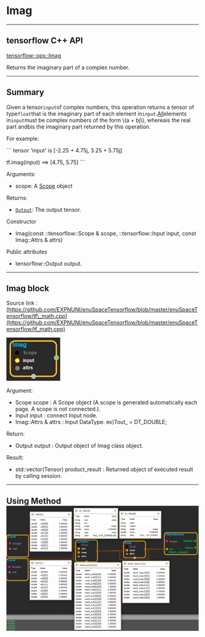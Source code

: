 # Imag

---

## tensorflow C++ API

[tensorflow::ops::Imag](https://www.tensorflow.org/api_docs/cc/class/tensorflow/ops/imag)

Returns the imaginary part of a complex number.

---

## Summary

Given a tensor`input`of complex numbers, this operation returns a tensor of type`float`that is the imaginary part of each element in`input`.[All](https://www.tensorflow.org/api_docs/cc/class/tensorflow/ops/all.html#classtensorflow_1_1ops_1_1_all)elements in`input`must be complex numbers of the form \\(a + bj\\), whereais the real part andbis the imaginary part returned by this operation.

For example:

\`\`\` tensor 'input' is \[-2.25 + 4.75j, 3.25 + 5.75j\]

tf.imag\(input\) ==&gt; \[4.75, 5.75\] \`\`\`

Arguments:

* scope: A [Scope](https://www.tensorflow.org/api_docs/cc/class/tensorflow/scope.html#classtensorflow_1_1_scope) object

Returns:

* [`Output`](https://www.tensorflow.org/api_docs/cc/class/tensorflow/output.html#classtensorflow_1_1_output): The output tensor.

Constructor

* Imag\(const ::tensorflow::Scope & scope, ::tensorflow::Input input, const Imag::Attrs & attrs\)

Public attributes

* tensorflow::Output output.

---

## Imag block

Source link : [https://github.com/EXPNUNI/enuSpaceTensorflow/blob/master/enuSpaceTensorflow/tf\_math.cpp](https://github.com/EXPNUNI/enuSpaceTensorflow/blob/master/enuSpaceTensorflow/tf_math.cpp)

![](/assets/math_Imag_Symbol.png)

Argument:

* Scope scope : A Scope object \(A scope is generated automatically each page. A scope is not connected.\).
* Input input : connect  Input node.
* Imag::Attrs & attrs : Input DataType. ex\)Tout\_ = DT\_DOUBLE;

Return:

* Output output : Output object of Imag class object.

Result:

* std::vector\(Tensor\) product\_result : Returned object of executed result by calling session.

---

## Using Method![](/assets/math_Imag_Method.png)



